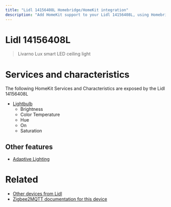 ```yaml
---
title: "Lidl 14156408L Homebridge/HomeKit integration"
description: "Add HomeKit support to your Lidl 14156408L, using Homebridge, Zigbee2MQTT and homebridge-z2m."
---
```

<!---
This file has been GENERATED using src/docgen/docgen.ts
DO NOT EDIT THIS FILE MANUALLY!
-->
# Lidl 14156408L
> Livarno Lux smart LED ceiling light


# Services and characteristics
The following HomeKit Services and Characteristics are exposed by
the Lidl 14156408L

* [Lightbulb](../../light.md)
  * Brightness
  * Color Temperature
  * Hue
  * On
  * Saturation


## Other features
* [Adaptive Lighting](../../light.md)


# Related
* [Other devices from Lidl](../index.md#lidl)
* [Zigbee2MQTT documentation for this device](https://www.zigbee2mqtt.io/devices/14156408L.html)
